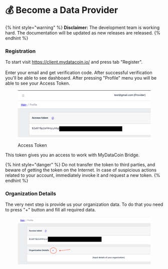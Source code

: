 # 💰 Become a Data Provider

{% hint style="warning" %}
**Disclaimer:** The development team is working hard. The documentation will be updated as new releases are released.
{% endhint %}

### Registration

To start visit https://client.mydatacoin.io/ and press tab "Register".\
\
Enter your email and get verification code. After successful verification you'll be able to see dashboard. After pressing "Profile" menu you will be able to see your Access Token.

<figure><img src="../.gitbook/assets/Screenshot 2023-01-10 at 18.56.23.png" alt=""><figcaption><p>Access Token</p></figcaption></figure>

This token gives you an access to work with MyDataCoin Bridge.&#x20;

{% hint style="danger" %}
Do not transfer the token to third parties, and beware of getting the token on the Internet. In case of suspicious actions related to your account, immediately invoke it and request a new token.
{% endhint %}

### Organization Details

The very next step is provide us your organization data. To do that you need to press "+" button and fill all required data.

<figure><img src="../.gitbook/assets/Screenshot 2023-01-10 at 19.04.19.png" alt=""><figcaption></figcaption></figure>
